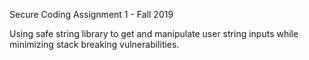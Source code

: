Secure Coding Assignment 1 - Fall 2019

Using safe string library to get and manipulate user string inputs while minimizing stack breaking vulnerabilities.
